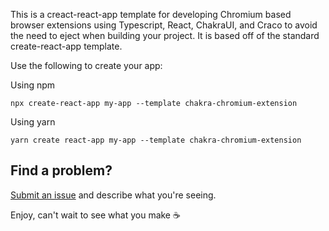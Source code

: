 This is a creact-react-app template for developing Chromium based browser extensions using
Typescript, React, ChakraUI, and Craco to avoid the need to eject when building your project. 
It is based off of the standard create-react-app template.

Use the following to create your app:

Using npm
```
npx create-react-app my-app --template chakra-chromium-extension
```

Using yarn
```
yarn create react-app my-app --template chakra-chromium-extension
```

## Find a problem?
[Submit an issue](https://github.com/kgilliam125/cra-template-chakra-chromium-extension/issues) and describe what you're seeing.

Enjoy, can't wait to see what you make ☕
